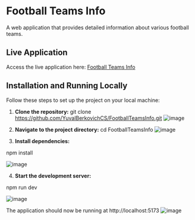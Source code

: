 # Football Teams Info

A web application that provides detailed information about various football teams.

## Live Application

Access the live application here: [Football Teams Info](https://yuvalberkovichcs.github.io/FootballTeamsInfo/)

## Installation and Running Locally

Follow these steps to set up the project on your local machine:

1. **Clone the repository:**
   git clone https://github.com/YuvalBerkovichCS/FootballTeamsInfo.git
  ![image](https://github.com/user-attachments/assets/28cd9a5d-5a9e-4fbe-9112-09c569100790)

2. **Navigate to the project directory:**
   cd FootballTeamsInfo
   ![image](https://github.com/user-attachments/assets/1d15d6f8-563a-4a2e-8d27-7f00e1c64941)

3. **Install dependencies:**

  npm install

   ![image](https://github.com/user-attachments/assets/c1926e34-8b56-4dbf-84b4-9c6bd3612f4e)
  
4. **Start the development server:**

  npm run dev

   ![image](https://github.com/user-attachments/assets/917b2812-b45c-480d-8356-854fdefe8a9e)

The application should now be running at http://localhost:5173
![image](https://github.com/user-attachments/assets/e0c4a1c3-9610-422c-bcac-fc6486f5a067)
